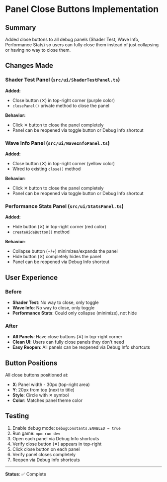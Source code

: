 # Panel Close Buttons Implementation

## Summary

Added close buttons to all debug panels (Shader Test, Wave Info, Performance Stats) so users can fully close them instead of just collapsing or having no way to close them.

## Changes Made

### Shader Test Panel (`src/ui/ShaderTestPanel.ts`)

**Added:**
- Close button (✕) in top-right corner (purple color)
- `closePanel()` private method to close the panel

**Behavior:**
- Click ✕ button to close the panel completely
- Panel can be reopened via toggle button or Debug Info shortcut

### Wave Info Panel (`src/ui/WaveInfoPanel.ts`)

**Added:**
- Close button (✕) in top-right corner (yellow color)
- Wired to existing `close()` method

**Behavior:**
- Click ✕ button to close the panel completely
- Panel can be reopened via toggle button or Debug Info shortcut

### Performance Stats Panel (`src/ui/StatsPanel.ts`)

**Added:**
- Hide button (✕) in top-right corner (red color)
- `createHideButton()` method

**Behavior:**
- Collapse button (−/+) minimizes/expands the panel
- Hide button (✕) completely hides the panel
- Panel can be reopened via Debug Info shortcut

## User Experience

### Before
- **Shader Test**: No way to close, only toggle
- **Wave Info**: No way to close, only toggle
- **Performance Stats**: Could only collapse (minimize), not hide

### After
- **All Panels**: Have close buttons (✕) in top-right corner
- **Clean UI**: Users can fully close panels they don't need
- **Easy Reopen**: All panels can be reopened via Debug Info shortcuts

## Button Positions

All close buttons positioned at:
- **X**: Panel width - 30px (top-right area)
- **Y**: 20px from top (next to title)
- **Style**: Circle with ✕ symbol
- **Color**: Matches panel theme color

## Testing

1. Enable debug mode: `DebugConstants.ENABLED = true`
2. Run game: `npm run dev`
3. Open each panel via Debug Info shortcuts
4. Verify close button (✕) appears in top-right
5. Click close button on each panel
6. Verify panel closes completely
7. Reopen via Debug Info shortcuts

---

**Status**: ✅ Complete
